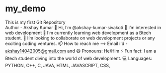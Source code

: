 # my_demo
This is my first Git Repository
<br>
Author - Akshay Kumar
👋 Hi, I’m @akshay-kumar-sivakoti
👀 I’m interested in web development
🌱 I’m currently learning web development as a Btech student.
💞️ I’m looking to collaborate on web development projects or any exciting coding ventures.
📫 How to reach me --> Email i'd - akshay14042005@gmail.com and 
😄 Pronouns: He/Him
⚡ Fun fact: I am a Btech student diving into the world of web development.
💻 Languages: PYTHON, C++, C, JAVA, HTML, JAVASCRIPT, CSS, 
